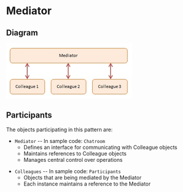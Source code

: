 # Mediator

## Diagram

![strategy](../pictures/mediator.PNG)

## Participants

The objects participating in this pattern are:

- `Mediator` -- In sample code: `Chatroom`
  - Defines an interface for communicating with Colleague objects
  - Maintains references to Colleague objects
  - Manages central control over operations

* `Colleagues` -- In sample code: `Participants`
  - Objects that are being mediated by the Mediator
  - Each instance maintains a reference to the Mediator
